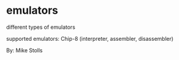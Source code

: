# emulators
different types of emulators

supported emulators:
Chip-8 (interpreter, assembler, disassembler)

By: Mike Stolls